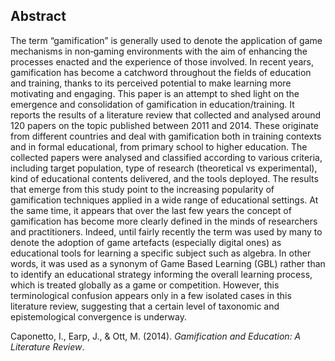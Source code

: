 ## Abstract
The term “gamification” is generally used to denote the application of game mechanisms in non‐gaming environments with the aim of enhancing the processes enacted and the experience of those involved. In recent years, gamification has become a catchword throughout the fields of education and training, thanks to its perceived potential to make learning more motivating and engaging. This paper is an attempt to shed light on the emergence and consolidation of gamification in education/training. It reports the results of a literature review that collected and analysed around 120 papers on the topic published between 2011 and 2014. These originate from different countries and deal with gamification both in training contexts and in formal educational, from primary school to higher education. The collected papers were analysed and classified according to various criteria, including target population, type of research (theoretical vs experimental), kind of educational contents delivered, and the tools deployed. The results that emerge from this study point to the increasing popularity of gamification techniques applied in a wide range of educational settings. At the same time, it appears that over the last few years the concept of gamification has become more clearly defined in the minds of researchers and practitioners. Indeed, until fairly recently the term was used by many to denote the adoption of game artefacts (especially digital ones) as educational tools for learning a specific subject such as algebra. In other words, it was used as a synonym of Game Based Learning (GBL) rather than to identify an educational strategy informing the overall learning process, which is treated globally as a game or competition. However, this terminological confusion appears only in a few isolated cases in this literature review, suggesting that a certain level of taxonomic and epistemological convergence is underway.

Caponetto, I., Earp, J., & Ott, M. (2014). _Gamification and Education: A Literature Review_.